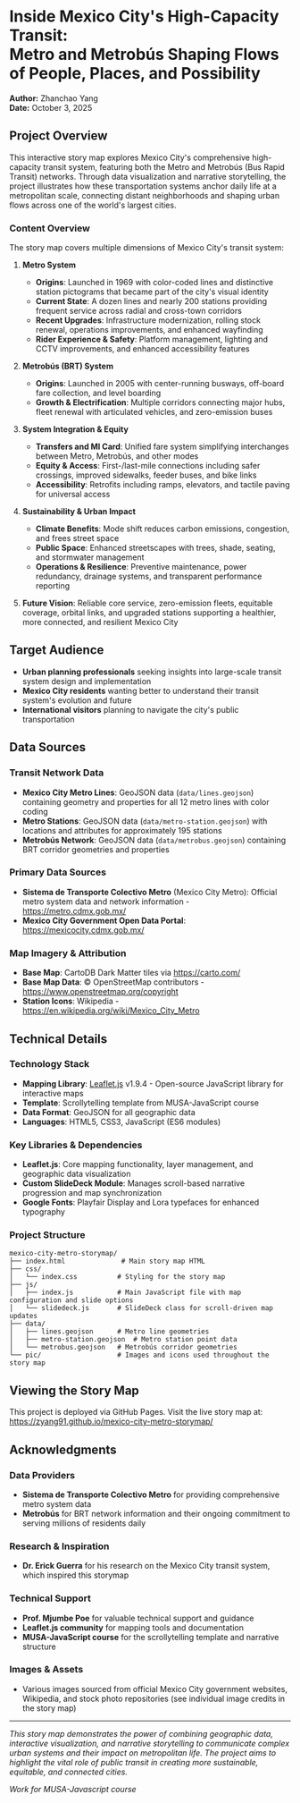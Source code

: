 # Inside Mexico City's High-Capacity Transit: <br> Metro and Metrobús Shaping Flows of People, Places, and Possibility

**Author:** Zhanchao Yang  
**Date:** October 3, 2025

## Project Overview

This interactive story map explores Mexico City's comprehensive high-capacity transit system, featuring both the Metro and Metrobús (Bus Rapid Transit) networks. Through data visualization and narrative storytelling, the project illustrates how these transportation systems anchor daily life at a metropolitan scale, connecting distant neighborhoods and shaping urban flows across one of the world's largest cities.

### Content Overview

The story map covers multiple dimensions of Mexico City's transit system:

1. **Metro System**
   - **Origins**: Launched in 1969 with color-coded lines and distinctive station pictograms that became part of the city's visual identity
   - **Current State**: A dozen lines and nearly 200 stations providing frequent service across radial and cross-town corridors
   - **Recent Upgrades**: Infrastructure modernization, rolling stock renewal, operations improvements, and enhanced wayfinding
   - **Rider Experience & Safety**: Platform management, lighting and CCTV improvements, and enhanced accessibility features

2. **Metrobús (BRT) System**
   - **Origins**: Launched in 2005 with center-running busways, off-board fare collection, and level boarding
   - **Growth & Electrification**: Multiple corridors connecting major hubs, fleet renewal with articulated vehicles, and zero-emission buses

3. **System Integration & Equity**
   - **Transfers and MI Card**: Unified fare system simplifying interchanges between Metro, Metrobús, and other modes
   - **Equity & Access**: First-/last-mile connections including safer crossings, improved sidewalks, feeder buses, and bike links
   - **Accessibility**: Retrofits including ramps, elevators, and tactile paving for universal access

4. **Sustainability & Urban Impact**
   - **Climate Benefits**: Mode shift reduces carbon emissions, congestion, and frees street space
   - **Public Space**: Enhanced streetscapes with trees, shade, seating, and stormwater management
   - **Operations & Resilience**: Preventive maintenance, power redundancy, drainage systems, and transparent performance reporting

5. **Future Vision**: Reliable core service, zero-emission fleets, equitable coverage, orbital links, and upgraded stations supporting a healthier, more connected, and resilient Mexico City

## Target Audience

- **Urban planning professionals** seeking insights into large-scale transit system design and implementation
- **Mexico City residents** wanting better to understand their transit system's evolution and future
- **International visitors** planning to navigate the city's public transportation

## Data Sources

### Transit Network Data
- **Mexico City Metro Lines**: GeoJSON data (`data/lines.geojson`) containing geometry and properties for all 12 metro lines with color coding
- **Metro Stations**: GeoJSON data (`data/metro-station.geojson`) with locations and attributes for approximately 195 stations
- **Metrobús Network**: GeoJSON data (`data/metrobus.geojson`) containing BRT corridor geometries and properties

### Primary Data Sources
- **Sistema de Transporte Colectivo Metro** (Mexico City Metro): Official metro system data and network information - https://metro.cdmx.gob.mx/
- **Mexico City Government Open Data Portal**: https://mexicocity.cdmx.gob.mx/

### Map Imagery & Attribution
- **Base Map**: CartoDB Dark Matter tiles via https://carto.com/
- **Base Map Data**: © OpenStreetMap contributors - https://www.openstreetmap.org/copyright
- **Station Icons**: Wikipedia - https://en.wikipedia.org/wiki/Mexico_City_Metro

## Technical Details

### Technology Stack
- **Mapping Library**: [Leaflet.js](https://leafletjs.com/) v1.9.4 - Open-source JavaScript library for interactive maps
- **Template**: Scrollytelling template from MUSA-JavaScript course
- **Data Format**: GeoJSON for all geographic data
- **Languages**: HTML5, CSS3, JavaScript (ES6 modules)

### Key Libraries & Dependencies
- **Leaflet.js**: Core mapping functionality, layer management, and geographic data visualization
- **Custom SlideDeck Module**: Manages scroll-based narrative progression and map synchronization
- **Google Fonts**: Playfair Display and Lora typefaces for enhanced typography

### Project Structure
```
mexico-city-metro-storymap/
├── index.html              # Main story map HTML
├── css/
│   └── index.css          # Styling for the story map
├── js/
│   ├── index.js           # Main JavaScript file with map configuration and slide options
│   └── slidedeck.js       # SlideDeck class for scroll-driven map updates
├── data/
│   ├── lines.geojson      # Metro line geometries
│   ├── metro-station.geojson  # Metro station point data
│   └── metrobus.geojson   # Metrobús corridor geometries
└── pic/                   # Images and icons used throughout the story map
```

## Viewing the Story Map

This project is deployed via GitHub Pages. Visit the live story map at:
https://zyang91.github.io/mexico-city-metro-storymap/


## Acknowledgments

### Data Providers
- **Sistema de Transporte Colectivo Metro** for providing comprehensive metro system data
- **Metrobús** for BRT network information and their ongoing commitment to serving millions of residents daily

### Research & Inspiration
- **Dr. Erick Guerra** for his research on the Mexico City transit system, which inspired this storymap

### Technical Support
- **Prof. Mjumbe Poe** for valuable technical support and guidance
- **Leaflet.js community** for mapping tools and documentation
- **MUSA-JavaScript course** for the scrollytelling template and narrative structure

### Images & Assets
- Various images sourced from official Mexico City government websites, Wikipedia, and stock photo repositories (see individual image credits in the story map)

---

*This story map demonstrates the power of combining geographic data, interactive visualization, and narrative storytelling to communicate complex urban systems and their impact on metropolitan life. The project aims to highlight the vital role of public transit in creating more sustainable, equitable, and connected cities.*

*Work for MUSA-Javascript course*
